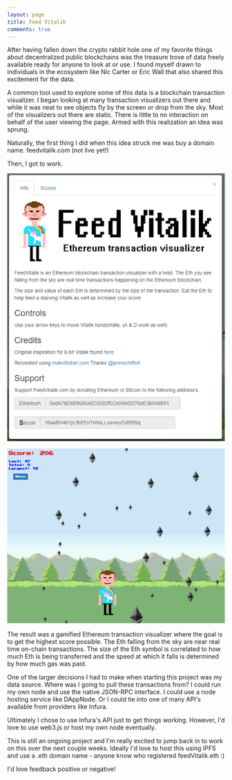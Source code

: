 ```yaml
---
layout: page
title: Feed Vitalik
comments: true
---
```


After having fallen down the crypto rabbit hole one of my favorite things about decentralized public blockchains was the treasure trove of data freely available ready for anyone to look at or use. 
I found myself drawn to individuals in the ecosystem like Nic Carter or Eric Wall that also shared this excitement for the data.

A common tool used to explore some of this data is a blockchain transaction visualizer.
I began looking at many transaction visualizers out there and while it was neat to see objects fly by the screen or drop from the sky.
Most of the visualizers out there are static.
There is little to no interaction on behalf of the user viewing the page.
Armed with this realization an idea was sprung.

Naturally, the first thing I did when this idea struck me was buy a domain name. feedvitalik.com (not live yet!)

Then, I got to work. 

![FeedVitalik Menu](img/feedVitalikMenu.PNG) 

![FeedVitalik](img/feedVitalik.PNG)

The result was a gamified Ethereum transaction visualizer where the goal is to get the highest score possible.
The Eth falling from the sky are near real time on-chain transactions.
The size of the Eth symbol is correlated to how much Eth is being transferred and the speed at which it falls is determined by how much gas was paid.

One of the larger decisions I had to make when starting this project was my data source.
Where was I going to pull these transactions from?
I could run my own node and use the native JSON-RPC interface.
I could use a node hosting service like DAppNode.
Or I could tie into one of many API's available from providers like Infura.

Ultimately I chose to use Infura's API just to get things working.
However, I'd love to use web3.js or host my own node eventually.

This is still an ongoing project and I'm really excited to jump back in to work on this over the next couple weeks.
Ideally I'd love to host this using IPFS and use a .eth domain name - anyone know who registered feedVitalik.eth :)

I'd love feedback positive or negative!